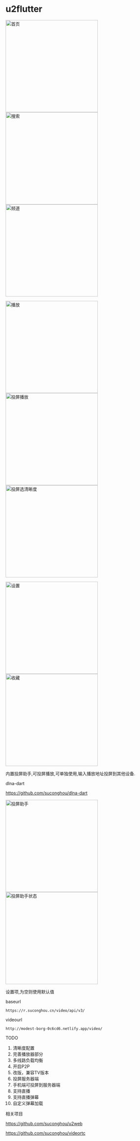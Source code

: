 # u2flutter


<img src="https://z3.ax1x.com/2021/08/20/fjP4fg.md.jpg" width="300px" alt="首页"/><img src="https://z3.ax1x.com/2021/08/20/fjiPn1.md.jpg" width="300px" alt="搜索" /><img src="https://z3.ax1x.com/2021/08/20/fjiIUK.md.jpg" width="300px" alt="频道" />

<img src="https://z3.ax1x.com/2021/08/20/fjijbt.md.jpg" width="300px" alt="播放"/><img src="https://z3.ax1x.com/2021/08/20/fjF2i8.md.jpg" width="300px" alt="投屏播放"/><img src="https://z3.ax1x.com/2021/08/20/fjFILn.md.jpg" width="300px" alt="投屏选清晰度" />

<img src="https://z3.ax1x.com/2021/08/20/fjFeaV.md.jpg" width="300px" alt="设置"/><img src="https://z3.ax1x.com/2021/08/20/fjFYa6.md.jpg" width="300px" alt="收藏"/>


内置投屏助手,可投屏播放,可单独使用,输入播放地址投屏到其他设备.


dlna-dart

https://github.com/suconghou/dlna-dart


<img src="https://z3.ax1x.com/2021/08/20/fjkpe1.md.jpg" width="300px" alt="投屏助手"/><img src="https://z3.ax1x.com/2021/08/20/fjkVQH.md.jpg" width="300px" alt="投屏助手状态"/>



设置项,为空则使用默认值

baseurl

`https://r.suconghou.cn/video/api/v3/`

videourl

`http://modest-borg-0c6cd6.netlify.app/video/`


TODO

1. 清晰度配置
2. 完善播放器部分
3. 多线路负载均衡
4. 开启P2P
5. 改版，兼容TV版本
6. 投屏服务器端
7. 手机端可投屏到服务器端
8. 支持直播
9. 支持直播弹幕
10. 自定义弹幕加载

相关项目 

https://github.com/suconghou/u2web

https://github.com/suconghou/videortc



